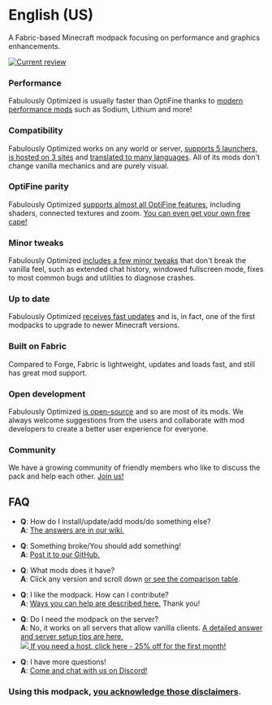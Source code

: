 # English (US)
<!-- Use your language name, in your language as the title. Append the country in parentheses, if your language has regional variants. -->

A Fabric-based Minecraft modpack focusing on performance and graphics enhancements.

[![Current review](https://img.youtube.com/vi/bb8G9X5Q_4I/hqdefault.jpg)](https://www.youtube.com/watch?v=bb8G9X5Q_4I)

### Performance

Fabulously Optimized is usually faster than OptiFine thanks to [modern performance mods][1] such as Sodium, Lithium and more!

### Compatibility

Fabulously Optimized works on any world or server, [supports 5 launchers, is hosted on 3 sites][6] and [translated to many languages][7]. All of its mods don't change vanilla mechanics and are purely visual.

### OptiFine parity

Fabulously Optimized [supports almost all OptiFine features][2], including shaders, connected textures and zoom. [You can even get your own free cape!][3]

### Minor tweaks

Fabulously Optimized [includes a few minor tweaks][4] that don't break the vanilla feel, such as extended chat history, windowed fullscreen mode, fixes to most common bugs and utilities to diagnose crashes.

### Up to date

Fabulously Optimized [receives fast updates][5] and is, in fact, one of the first modpacks to upgrade to newer Minecraft versions.

### Built on Fabric

Compared to Forge, Fabric is lightweight, updates and loads fast, and still has great mod support.

### Open development

Fabulously Optimized [is open-source][8] and so are most of its mods. We always welcome suggestions from the users and collaborate with mod developers to create a better user experience for everyone.

### Community

We have a growing community of friendly members who like to discuss the pack and help each other. [Join us!][10]

## FAQ

- **Q**: How do I install/update/add mods/do something else?  
 **A**: [The answers are in our wiki.][11]
 
- **Q**: Something broke/You should add something!  
 **A**: [Post it to our GitHub.][8]
 
- **Q**: What mods does it have?   
 **A**: Click any version and scroll down [or see the comparison table][12].

- **Q**: I like the modpack. How can I contribute?  
 **A**: [Ways you can help are described here.][16] Thank you!

- **Q**: Do I need the modpack on the server?  
 **A**: No, it works on all servers that allow vanilla clients. [A detailed answer and server setup tips are here.][13]  
 [![](https://i.ibb.co/gr9mSxW/image.png) If you need a host, click here - 25% off for the first month!][14]

- **Q**: I have more questions!  
 **A**: [Come and chat with us on Discord!][10]

### Using this modpack, [you acknowledge those disclaimers][15].

[1]: https://github.com/Fabulously-Optimized/fabulously-optimized/blob/main/INCLUDED-MODS.md#smooth
[2]: https://fabulously-optimized.gitbook.io/modpack/readme/give-up-optifine
[3]: https://fabulously-optimized.gitbook.io/modpack/readme/free-cape
[4]: https://github.com/Fabulously-Optimized/fabulously-optimized/blob/main/INCLUDED-MODS.md#functional
[5]: https://github.com/Fabulously-Optimized/fabulously-optimized/blob/main/CHANGELOG.md
[6]: https://github.com/Fabulously-Optimized/fabulously-optimized#downloads
[7]: https://fabulously-optimized.gitbook.io/modpack/readme/language-support
[8]: https://github.com/Fabulously-Optimized/fabulously-optimized
[9]: https://github.com/Fabulously-Optimized/fabulously-optimized/issues/257
[10]: https://discord.gg/yxaXtaQqdB
[11]: https://fabulously-optimized.gitbook.io/modpack/
[12]: https://github.com/Fabulously-Optimized/fabulously-optimized/blob/main/INCLUDED-MODS.md
[13]: https://fabulously-optimized.gitbook.io/modpack/readme/server-setup
[14]: https://www.bisecthosting.com/clients/aff.php?aff=2604
[15]: https://github.com/Fabulously-Optimized/fabulously-optimized#disclaimers
[16]: https://github.com/Fabulously-Optimized/fabulously-optimized/blob/main/CONTRIBUTING.md
